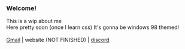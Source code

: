 ### Welcome!
This is a wip about me  </br>
Here pretty soon (once I learn css) It's gonna be windows 98 themed!  </br>
  </br>
[Gmail](mail.google.com/u/?authuser=commissions.lerb.games@gmail.com) | website (NOT FINISHED) | [discord](https://discord.com/users/579852985363070977)
